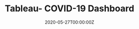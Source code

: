 ---
title: Tableau- COVID-19 Dashboard
summary: This dashboard was made using tableau to represent the current COVID-19 cases and deaths.
tags:
- Demo
- Data Analytics
date: "2020-05-27T00:00:00Z"

# Optional external URL for project (replaces project detail page).
external_link: https://public.tableau.com/profile/hansika.sundaresan#!/vizhome/COVID-19Dashboard_15938389972940/Dashboard1

image:
  caption:
  focal_point: Smart
---